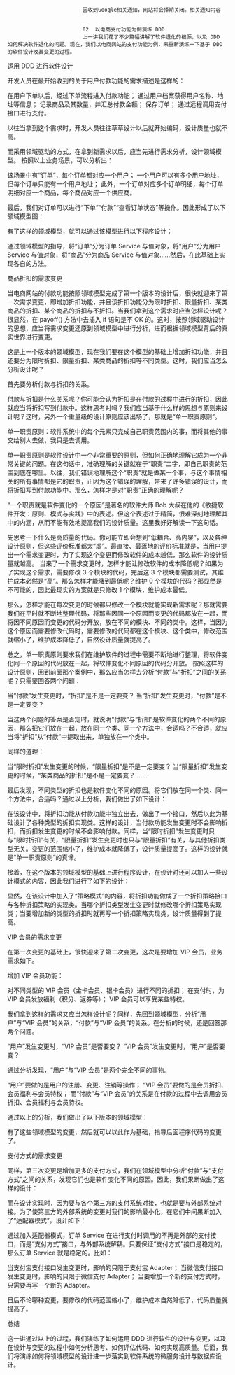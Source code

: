 
                            
                            因收到Google相关通知，网站将会择期关闭。相关通知内容
                            
                            
                            02  以电商支付功能为例演练 DDD
                            上一讲我们花了不少篇幅讲解了软件退化的根源，以及 DDD 如何解决软件退化的问题。现在，我们以电商网站的支付功能为例，来重新演练一下基于 DDD 的软件设计及其变更的过程。

运用 DDD 进行软件设计

开发人员在最开始收到的关于用户付款功能的需求描述是这样的：


在用户下单以后，经过下单流程进入付款功能；
通过用户档案获得用户名称、地址等信息；
记录商品及其数量，并汇总付款金额；
保存订单；
通过远程调用支付接口进行支付。


以往当拿到这个需求时，开发人员往往草草设计以后就开始编码，设计质量也就不高。

而采用领域驱动的方式，在拿到新需求以后，应当先进行需求分析，设计领域模型。 按照以上业务场景，可以分析出：


该场景中有“订单”，每个订单都对应一个用户；
一个用户可以有多个用户地址，但每个订单只能有一个用户地址；
此外，一个订单对应多个订单明细，每个订单明细对应一个商品，每个商品对应一个供应商。




最后，我们对订单可以进行“下单”“付款”“查看订单状态”等操作。因此形成了以下领域模型图：



有了这样的领域模型，就可以通过该模型进行以下程序设计：



通过领域模型的指导，将“订单”分为订单 Service 与值对象，将“用户”分为用户 Service 与值对象，将“商品”分为商品 Service 与值对象……然后，在此基础上实现各自的方法。

商品折扣的需求变更

当电商网站的付款功能按照领域模型完成了第一个版本的设计后，很快就迎来了第一次需求变更，即增加折扣功能，并且该折扣功能分为限时折扣、限量折扣、某类商品的折扣、某个商品的折扣与不折扣。当我们拿到这个需求时应当怎样设计呢？很显然，在 payoff() 方法中去插入 if 语句是不 OK 的。这时，按照领域驱动设计的思想，应当将需求变更还原到领域模型中进行分析，进而根据领域模型背后的真实世界进行变更。



这是上一个版本的领域模型，现在我们要在这个模型的基础上增加折扣功能，并且还要分为限时折扣、限量折扣、某类商品的折扣等不同类型。这时，我们应当怎么分析设计呢？

首先要分析付款与折扣的关系。

付款与折扣是什么关系呢？你可能会认为折扣是在付款的过程中进行的折扣，因此就应当将折扣写到付款中。这样思考对吗？我们应当基于什么样的思想与原则来设计呢？这时，另外一个重量级的设计原则应该出场了，那就是“单一职责原则”。

单一职责原则：软件系统中的每个元素只完成自己职责范围内的事，而将其他的事交给别人去做，我只是去调用。

单一职责原则是软件设计中一个非常重要的原则，但如何正确地理解它成为一个非常关键的问题。在这句话中，准确理解的关键就在于“职责”二字，即自己职责的范围到底在哪里。以往，我们错误地理解这个“职责”就是做某一个事，与这个事情相关的所有事情都是它的职责，正因为这个错误的理解，带来了许多错误的设计，而将折扣写到付款功能中。那么，怎样才是对“职责”正确的理解呢？

“一个职责就是软件变化的一个原因”是著名的软件大师 Bob 大叔在他的《敏捷软件开发：原则、模式与实践》中的表述。但这个表述过于精简，很难深刻地理解其中的内涵，从而不能有效地提高我们的设计质量。这里我好好解读一下这句话。

先思考一下什么是高质量的代码。你可能立即会想到“低耦合、高内聚”，以及各种设计原则，但这些评价标准都太“虚”。最直接、最落地的评价标准就是，当用户提出一个需求变更时，为了实现这个变更而修改软件的成本越低，那么软件的设计质量就越高。 当来了一个需求变更时，怎样才能让修改软件的成本降低呢？如果为了实现这个需求，需要修改 3 个模块的代码，完后这 3 个模块都需要测试，其维护成本必然是“高”。那么怎样才能降到最低呢？维护 0 个模块的代码？那显然是不可能的，因此最现实的方案就是只修改 1 个模块，维护成本最低。

那么，怎样才能在每次变更的时候都只修改一个模块就能实现新需求呢？那就需要我们在平时就不断地整理代码，将那些因同一个原因而变更的代码都放在一起，而将因不同原因而变更的代码分开放，放在不同的模块、不同的类中。这样，当因为这个原因而需要修改代码时，需要修改的代码都在这个模块、这个类中，修改范围就缩小了，维护成本降低了，自然设计质量就提高了。

总之，单一职责原则要求我们在维护软件的过程中需要不断地进行整理，将软件变化同一个原因的代码放在一起，将软件变化不同原因的代码分开放。 按照这样的设计原则，回到前面那个案例中，那么应当怎样去分析“付款”与“折扣”之间的关系呢？只需要回答两个问题：


当“付款”发生变更时，“折扣”是不是一定要变？
当“折扣”发生变更时，“付款”是不是一定要变？


当这两个问题的答案是否定时，就说明“付款”与“折扣”是软件变化的两个不同的原因，那么把它们放在一起，放在同一个类、同一个方法中，合适吗？不合适，就应当将“折扣”从“付款”中提取出来，单独放在一个类中。

同样的道理：


当“限时折扣”发生变更的时候，“限量折扣”是不是一定要变？
当“限量折扣”发生变更的时候，“某类商品的折扣”是不是一定要变？
……


最后发现，不同类型的折扣也是软件变化不同的原因。将它们放在同一个类、同一个方法中，合适吗？通过以上分析，我们做出了如下设计：



在该设计中，将折扣功能从付款功能中独立出去，做出了一个接口，然后以此为基础设计了各种类型的折扣实现类。这样的设计，当付款功能发生变更时不会影响折扣，而折扣发生变更的时候不会影响付款。同样，当“限时折扣”发生变更时只与“限时折扣”有关，“限量折扣”发生变更时也只与“限量折扣”有关，与其他折扣类型无关。变更的范围缩小了，维护成本就降低了，设计质量提高了。这样的设计就是“单一职责原则”的真谛。

接着，在这个版本的领域模型的基础上进行程序设计，在设计时还可以加入一些设计模式的内容，因此我们进行了如下的设计：



显然，在该设计中加入了“策略模式”的内容，将折扣功能做成了一个折扣策略接口与各种折扣策略的实现类。当哪个折扣类型发生变更时就修改哪个折扣策略实现类；当要增加新的类型的折扣时就再写一个折扣策略实现类，设计质量得到了提高。

VIP 会员的需求变更

在第一次变更的基础上，很快迎来了第二次变更，这次是要增加 VIP 会员，业务需求如下。

增加 VIP 会员功能：


对不同类型的 VIP 会员（金卡会员、银卡会员）进行不同的折扣；
在支付时，为 VIP 会员发放福利（积分、返券等）；
VIP 会员可以享受某些特权。


我们拿到这样的需求又应当怎样设计呢？同样，先回到领域模型，分析“用户”与“VIP 会员”的关系，“付款”与“VIP 会员”的关系。在分析的时候，还是回答那两个问题。


“用户”发生变更时，“VIP 会员”是否要变？
“VIP 会员”发生变更时，“用户”是否要变？


通过分析发现，“用户”与“VIP 会员”是两个完全不同的事物。


“用户”要做的是用户的注册、变更、注销等操作；
“VIP 会员”要做的是会员折扣、会员福利与会员特权；
而“付款”与“VIP 会员”的关系是在付款的过程中去调用会员折扣、会员福利与会员特权。


通过以上的分析，我们做出了以下版本的领域模型：



有了这些领域模型的变更，然后就可以以此作为基础，指导后面程序代码的变更了。

支付方式的需求变更

同样，第三次变更是增加更多的支付方式，我们在领域模型中分析“付款”与“支付方式”之间的关系，发现它们也是软件变化不同的原因。因此，我们果断做出了这样的设计：



而在设计实现时，因为要与各个第三方的支付系统对接，也就是要与外部系统对接。为了使第三方的外部系统的变更对我们的影响最小化，在它们中间果断加入了“适配器模式”，设计如下：



通过加入适配器模式，订单 Service 在进行支付时调用的不再是外部的支付接口，而是“支付方式”接口，与外部系统解耦。只要保证“支付方式”接口是稳定的，那么订单 Service 就是稳定的。比如：


当支付宝支付接口发生变更时，影响的只限于支付宝 Adapter；
当微信支付接口发生变更时，影响的只限于微信支付 Adapter；
当要增加一个新的支付方式时，只需要再写一个新的 Adapter。


日后不论哪种变更，要修改的代码范围缩小了，维护成本自然降低了，代码质量就提高了。

总结

这一讲通过以上的过程，我们演练了如何运用 DDD 进行软件的设计与变更，以及在设计与变更的过程中如何分析思考、如何评估代码、如何实现高质量。后面，我们将演练如何将领域模型的设计进一步落实到软件系统的微服务设计与数据库设计。

                        
                        
                            